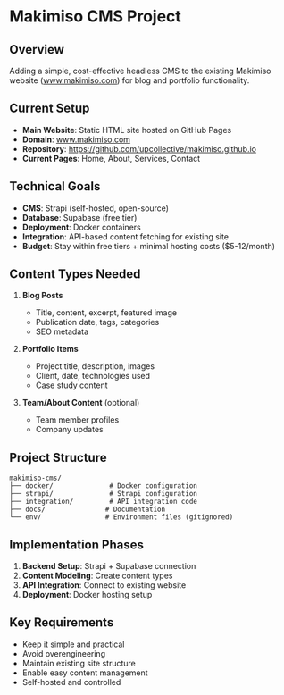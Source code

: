 # Makimiso CMS Project

## Overview
Adding a simple, cost-effective headless CMS to the existing Makimiso website (www.makimiso.com) for blog and portfolio functionality.

## Current Setup
- **Main Website**: Static HTML site hosted on GitHub Pages
- **Domain**: www.makimiso.com
- **Repository**: https://github.com/upcollective/makimiso.github.io
- **Current Pages**: Home, About, Services, Contact

## Technical Goals
- **CMS**: Strapi (self-hosted, open-source)
- **Database**: Supabase (free tier)
- **Deployment**: Docker containers
- **Integration**: API-based content fetching for existing site
- **Budget**: Stay within free tiers + minimal hosting costs ($5-12/month)

## Content Types Needed
1. **Blog Posts**
   - Title, content, excerpt, featured image
   - Publication date, tags, categories
   - SEO metadata

2. **Portfolio Items**
   - Project title, description, images
   - Client, date, technologies used
   - Case study content

3. **Team/About Content** (optional)
   - Team member profiles
   - Company updates

## Project Structure
```
makimiso-cms/
├── docker/              # Docker configuration
├── strapi/              # Strapi configuration
├── integration/         # API integration code
├── docs/               # Documentation
└── env/                # Environment files (gitignored)
```

## Implementation Phases
1. **Backend Setup**: Strapi + Supabase connection
2. **Content Modeling**: Create content types
3. **API Integration**: Connect to existing website
4. **Deployment**: Docker hosting setup

## Key Requirements
- Keep it simple and practical
- Avoid overengineering
- Maintain existing site structure
- Enable easy content management
- Self-hosted and controlled
